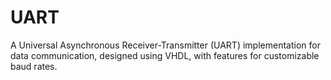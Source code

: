 # UART
A Universal Asynchronous Receiver-Transmitter (UART) implementation for data communication, designed using VHDL, with features for customizable baud rates.
